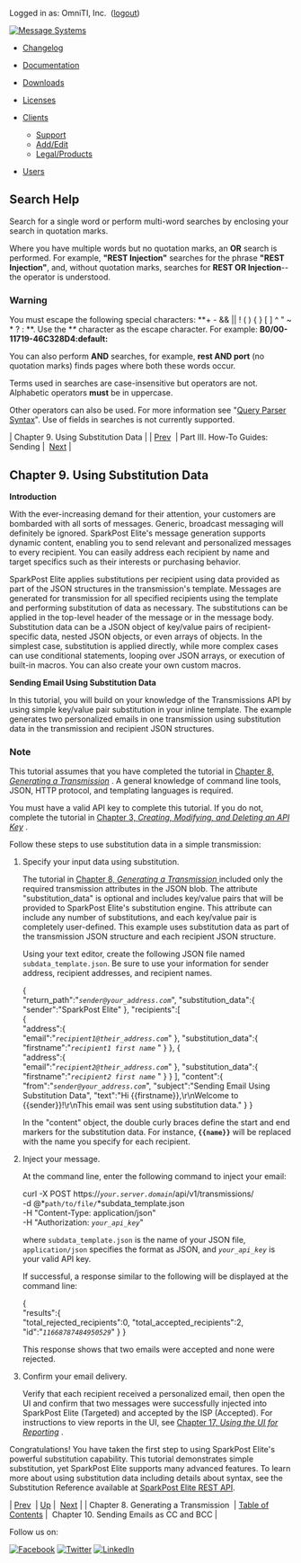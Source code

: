 Logged in as: OmniTI, Inc.  ([logout](https://support.messagesystems.com/logout.php))

[![Message Systems](https://support.messagesystems.com/images/ms-white205.png)](https://support.messagesystems.com/start.php) 

*   [Changelog](https://support.messagesystems.com/start.php?show=changelog)
*   [Documentation](https://support.messagesystems.com/docs/)
*   [Downloads](https://support.messagesystems.com/start.php)

*   [Licenses](https://support.messagesystems.com/license_summary.php)
*   <a href="">Clients</a>
    *   [Support](https://support.messagesystems.com/cs.php)
    *   [Add/Edit](https://support.messagesystems.com/edit_client.php)
    *   [Legal/Products](https://support.messagesystems.com/edit_products.php)
*   [Users](https://support.messagesystems.com/edit_customer.php)

## Search Help

Search for a single word or perform multi-word searches by enclosing your search in quotation marks.

Where you have multiple words but no quotation marks, an **OR** search is performed. For example, **"REST Injection"** searches for the phrase **"REST Injection"**, and, without quotation marks, searches for **REST OR Injection**--the operator is understood.

### Warning

You must escape the following special characters: **+ - && || ! ( ) { } [ ] ^ " ~ * ? : \**. Use the **\** character as the escape character. For example: **B0/00-11719-46C328D4\:default\:**

You can also perform **AND** searches, for example, **rest AND port** (no quotation marks) finds pages where both these words occur.

Terms used in searches are case-insensitive but operators are not. Alphabetic operators **must** be in uppercase.

Other operators can also be used. For more information see "[Query Parser Syntax](https://lucene.apache.org/core/old_versioned_docs/versions/3_0_0/queryparsersyntax.html)". Use of fields in searches is not currently supported.

| Chapter 9. Using Substitution Data |
| [Prev](getting.started.http.php)  | Part III. How-To Guides: Sending |  [Next](sending_cc_bcc.php) |

## Chapter 9. Using Substitution Data

**Introduction**

With the ever-increasing demand for their attention, your customers are bombarded with all sorts of messages. Generic, broadcast messaging will definitely be ignored. SparkPost Elite's message generation supports dynamic content, enabling you to send relevant and personalized messages to every recipient. You can easily address each recipient by name and target specifics such as their interests or purchasing behavior.

SparkPost Elite applies substitutions per recipient using data provided as part of the JSON structures in the transmission's template. Messages are generated for transmission for all specified recipients using the template and performing substitution of data as necessary. The substitutions can be applied in the top-level header of the message or in the message body. Substitution data can be a JSON object of key/value pairs of recipient-specific data, nested JSON objects, or even arrays of objects. In the simplest case, substitution is applied directly, while more complex cases can use conditional statements, looping over JSON arrays, or execution of built-in macros. You can also create your own custom macros.

**Sending Email Using Substitution Data** 

In this tutorial, you will build on your knowledge of the Transmissions API by using simple key/value pair substitution in your inline template. The example generates two personalized emails in one transmission using substitution data in the transmission and recipient JSON structures.

### Note

This tutorial assumes that you have completed the tutorial in [Chapter 8, *Generating a Transmission*](getting.started.http.php "Chapter 8. Generating a Transmission") . A general knowledge of command line tools, JSON, HTTP protocol, and templating languages is required.

You must have a valid API key to complete this tutorial. If you do not, complete the tutorial in [Chapter 3, *Creating, Modifying, and Deleting an API Key*](getting.started.apikey_ui.php "Chapter 3. Creating, Modifying, and Deleting an API Key") .

Follow these steps to use substitution data in a simple transmission:

1.  Specify your input data using substitution.

    The tutorial in [Chapter 8, *Generating a Transmission*               ](getting.started.http.php "Chapter 8. Generating a Transmission") included only the required transmission attributes in the JSON blob. The attribute "substitution_data" is optional and includes key/value pairs that will be provided to SparkPost Elite's substitution engine. This attribute can include any number of substitutions, and each key/value pair is completely user-defined. This example uses substitution data as part of the transmission JSON structure and each recipient JSON structure.

    Using your text editor, create the following JSON file named `subdata_template.json`. Be sure to use your information for sender address, recipient addresses, and recipient names.

    {  
       "return_path":"*`sender@your_address.com`*",
       "substitution_data":{  
          "sender":"SparkPost Elite"
       },
       "recipients":[  
          {  
             "address":{  
                "email":"*`recipient1@their_address.com`*"
             },
             "substitution_data":{  
                "firstname":"*`recipient1 first name`*            "
             }
          },
          {  
             "address":{  
                "email":"*`recipient2@their_address.com`*"
             },
             "substitution_data":{  
                "firstname":"*`recipient2 first name`*            "
             }
          }
       ],
       "content":{  
          "from":"*`sender@your_address.com`*",
          "subject":"Sending Email Using Substitution Data",
          "text":"Hi {{firstname}},\r\nWelcome to {{sender}}!\r\nThis email was sent using substitution data."
       }
    }

    In the "content" object, the double curly braces define the start and end markers for the substitution data. For instance, **`{{name}}`** will be replaced with the name you specify for each recipient.

2.  Inject your message.

    At the command line, enter the following command to inject your email:

    curl -X POST https://*`your.server.domain`*/api/v1/transmissions/ \
    -d @*`path/to/file/`*subdata_template.json \
    -H "Content-Type: application/json" \
    -H "Authorization: *`your_api_key`*"

    where `subdata_template.json` is the name of your JSON file, `application/json` specifies the format as JSON, and *`your_api_key`* is your valid API key.

    If successful, a response similar to the following will be displayed at the command line:

    {  
       "results":{  
          "total_rejected_recipients":0,
          "total_accepted_recipients":2,
          "id":"*`11668787484950529`*"
       }
    }

    This response shows that two emails were accepted and none were rejected.

3.  Confirm your email delivery.

    Verify that each recipient received a personalized email, then open the UI and confirm that two messages were successfully injected into SparkPost Elite (Targeted) and accepted by the ISP (Accepted). For instructions to view reports in the UI, see [Chapter 17, *Using the UI for Reporting*](getting.started.reports_ui.php "Chapter 17. Using the UI for Reporting") .

Congratulations! You have taken the first step to using SparkPost Elite's powerful substitution capability. This tutorial demonstrates simple substitution, yet SparkPost Elite supports many advanced features. To learn more about using substitution data including details about syntax, see the Substitution Reference available at [SparkPost Elite REST API](https://www.sparkpost.com/api#/reference).

| [Prev](getting.started.http.php)  | [Up](p.sending.php) |  [Next](sending_cc_bcc.php) |
| Chapter 8. Generating a Transmission  | [Table of Contents](index.php) |  Chapter 10. Sending Emails as CC and BCC |

Follow us on:

[![Facebook](https://support.messagesystems.com/images/icon-facebook.png)](http://www.facebook.com/messagesystems) [![Twitter](https://support.messagesystems.com/images/icon-twitter.png)](http://twitter.com/#!/MessageSystems) [![LinkedIn](https://support.messagesystems.com/images/icon-linkedin.png)](http://www.linkedin.com/company/message-systems)